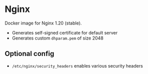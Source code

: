 # Nginx

Docker image for Nginx 1.20 (stable).

- Generates self-signed certificate for default server
- Generates custom `dhparam.pem` of size 2048

## Optional config
- `/etc/nginx/security_headers` enables various security headers
